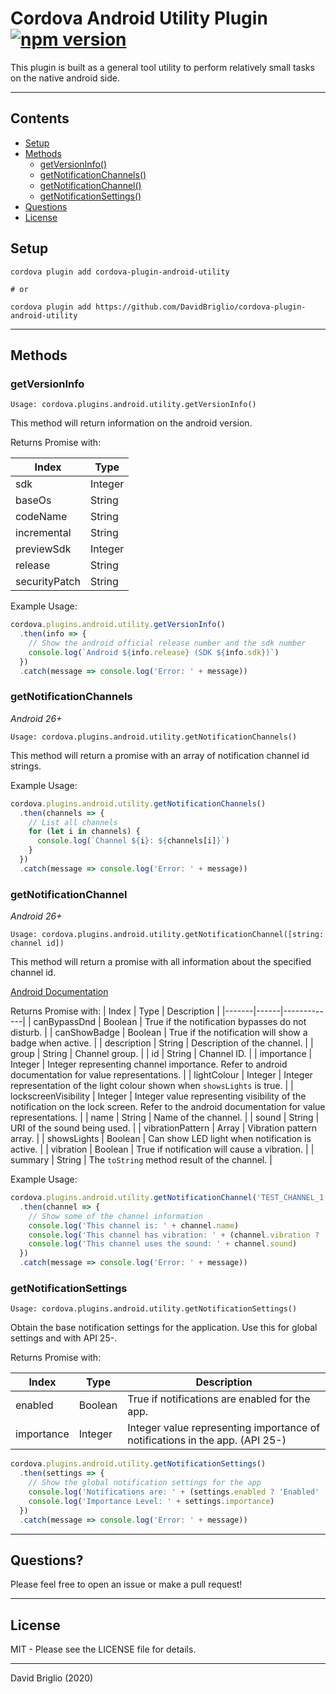 # Cordova Android Utility Plugin [![npm version](https://badge.fury.io/js/cordova-plugin-android-utility.svg)](https://badge.fury.io/js/cordova-plugin-android-utility)

This plugin is built as a general tool utility to perform relatively small tasks on the native android side.

---

## Contents

- [Setup](#Setup)
- [Methods](#methods)
  - [getVersionInfo()](#getVersionInfo)
  - [getNotificationChannels()](#getNotificationChannels)
  - [getNotificationChannel()](#getNotificationChannel)
  - [getNotificationSettings()](#getNotificationSettings)
- [Questions](#Questions?)
- [License](#License)

## Setup

```shell
cordova plugin add cordova-plugin-android-utility

# or

cordova plugin add https://github.com/DavidBriglio/cordova-plugin-android-utility
```

---

## Methods

### getVersionInfo

`Usage: cordova.plugins.android.utility.getVersionInfo()`

This method will return information on the android version.

Returns Promise with:

| Index | Type |
|-------|------|
| sdk | Integer |
| baseOs | String |
| codeName | String |
| incremental | String |
| previewSdk | Integer |
| release | String |
| securityPatch | String |

Example Usage:

```javascript
cordova.plugins.android.utility.getVersionInfo()
  .then(info => {
    // Show the android official release number and the sdk number
    console.log(`Android ${info.release} (SDK ${info.sdk})`)
  })
  .catch(message => console.log('Error: ' + message))
```

### getNotificationChannels

*Android 26+*

`Usage: cordova.plugins.android.utility.getNotificationChannels()`

This method will return a promise with an array of notification channel id strings.

Example Usage:

```javascript
cordova.plugins.android.utility.getNotificationChannels()
  .then(channels => {
    // List all channels
    for (let i in channels) {
      console.log(`Channel ${i}: ${channels[i]}`)
    }
  })
  .catch(message => console.log('Error: ' + message))
```

### getNotificationChannel

*Android 26+*

`Usage: cordova.plugins.android.utility.getNotificationChannel([string: channel id])`

This method will return a promise with all information about the specified channel id.

[Android Documentation](https://developer.android.com/reference/android/app/NotificationChannel)

Returns Promise with:
| Index | Type | Description |
|-------|------|-------------|
| canBypassDnd | Boolean | True if the notification bypasses do not disturb. |
| canShowBadge | Boolean | True if the notification will show a badge when active. |
| description | String | Description of the channel. |
| group | String | Channel group. |
| id | String | Channel ID. |
| importance | Integer | Integer representing channel importance. Refer to android documentation for value representations. |
| lightColour | Integer | Integer representation of the light colour shown when `showsLights` is true. |
| lockscreenVisibility | Integer | Integer value representing visibility of the notification on the lock screen. Refer to the android documentation for value representations. |
| name | String | Name of the channel. |
| sound | String | URI of the sound being used. |
| vibrationPattern | Array | Vibration pattern array. |
| showsLights | Boolean | Can show LED light when notification is active. |
| vibration | Boolean | True if notification will cause a vibration. |
| summary | String | The `toString` method result of the channel. |

Example Usage:

```javascript
cordova.plugins.android.utility.getNotificationChannel('TEST_CHANNEL_1')
  .then(channel => {
    // Show some of the channel information
    console.log('This channel is: ' + channel.name)
    console.log('This channel has vibration: ' + (channel.vibration ? 'Enabled' : 'Disabled'))
    console.log('This channel uses the sound: ' + channel.sound)
  })
  .catch(message => console.log('Error: ' + message))
```

### getNotificationSettings

`Usage: cordova.plugins.android.utility.getNotificationSettings()`

Obtain the base notification settings for the application. Use this for global settings and with API 25-.

Returns Promise with:

| Index | Type | Description |
|-------|------|-------------|
| enabled | Boolean | True if notifications are enabled for the app. |
| importance | Integer | Integer value representing importance of notifications in the app. (API 25-) |

```javascript
cordova.plugins.android.utility.getNotificationSettings()
  .then(settings => {
    // Show the global notification settings for the app
    console.log('Notifications are: ' + (settings.enabled ? 'Enabled' : 'Disabled'))
    console.log('Importance Level: ' + settings.importance)
  })
  .catch(message => console.log('Error: ' + message))
```

---

## Questions?

Please feel free to open an issue or make a pull request!

---

## License

MIT - Please see the LICENSE file for details.

---

David Briglio (2020)
